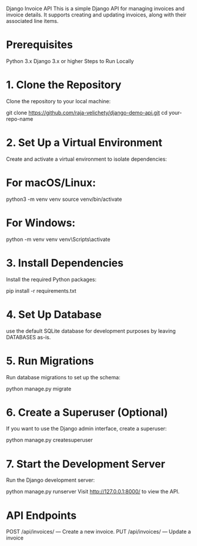 Django Invoice API
This is a simple Django API for managing invoices and invoice details. It supports creating and updating invoices, along with their associated line items.

# Prerequisites
Python 3.x
Django 3.x or higher
Steps to Run Locally
# 1. Clone the Repository
Clone the repository to your local machine:

git clone https://github.com/raja-velichety/django-demo-api.git
cd your-repo-name
# 2. Set Up a Virtual Environment
Create and activate a virtual environment to isolate dependencies:


# For macOS/Linux:
python3 -m venv venv
source venv/bin/activate

# For Windows:
python -m venv venv
venv\Scripts\activate

# 3. Install Dependencies
Install the required Python packages:

pip install -r requirements.txt

# 4. Set Up Database

use the default SQLite database for development purposes by leaving DATABASES as-is.

# 5. Run Migrations
Run database migrations to set up the schema:

python manage.py migrate
# 6. Create a Superuser (Optional)
If you want to use the Django admin interface, create a superuser:

python manage.py createsuperuser
# 7. Start the Development Server
Run the Django development server:

python manage.py runserver
Visit http://127.0.0.1:8000/ to view the API.

# API Endpoints
POST /api/invoices/ — Create a new invoice.
PUT /api/invoices/ — Update a invoice
